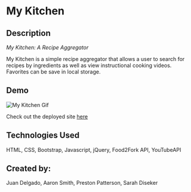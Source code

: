# My Kitchen

## Description

*My Kitchen: A Recipe Aggregator*

My Kitchen is a simple recipe aggregator that allows a user to search for recipes by ingredients as well as view instructional cooking videos. Favorites can be save in local storage.

## Demo

![My Kitchen Gif](https://media.giphy.com/media/RLEWDzhoxMPkdaXfiK/giphy.gif)

Check out the deployed site [here](https://prestonpatt.github.io/project1 "My Kitchen")

## Technologies Used
HTML, CSS, Bootstrap, Javascript, jQuery, Food2Fork API, YouTubeAPI


## Created by:

Juan Delgado, Aaron Smith, Preston Patterson, Sarah Diseker
